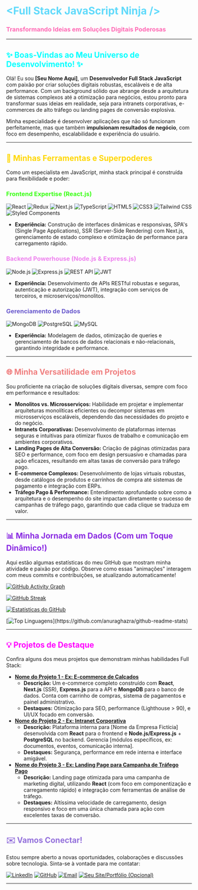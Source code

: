 # <span style="color: #61DAFB;">&lt;Full Stack JavaScript Ninja /&gt;</span>
### <span style="color: #FF69B4;">Transformando Ideias em Soluções Digitais Poderosas</span>

---

## <span style="color: #00FFFF;">✨ Boas-Vindas ao Meu Universo de Desenvolvimento! ✨</span>

Olá! Eu sou **[Seu Nome Aqui]**, um **Desenvolvedor Full Stack JavaScript** com paixão por criar soluções digitais robustas, escaláveis e de alta performance. Com um background sólido que abrange desde a arquitetura de sistemas complexos até a otimização para negócios, estou pronto para transformar suas ideias em realidade, seja para intranets corporativas, e-commerces de alto tráfego ou landing pages de conversão explosiva.

Minha especialidade é desenvolver aplicações que não só funcionam perfeitamente, mas que também **impulsionam resultados de negócio**, com foco em desempenho, escalabilidade e experiência do usuário.

---

## <span style="color: #FFD700;">🚀 Minhas Ferramentas e Superpoderes</span>

Como um especialista em JavaScript, minha stack principal é construída para flexibilidade e poder:

### <span style="color: #39FF14;">Frontend Expertise (React.js)</span>

![React](https://img.shields.io/badge/-React-61DAFB?style=for-the-badge&logo=react&logoColor=white)
![Redux](https://img.shields.io/badge/-Redux-764ABC?style=for-the-badge&logo=redux&logoColor=white)
![Next.js](https://img.shields.io/badge/-Next.js-000000?style=for-the-badge&logo=next.js&logoColor=white)
![TypeScript](https://img.shields.io/badge/-TypeScript-3178C6?style=for-the-badge&logo=typescript&logoColor=white)
![HTML5](https://img.shields.io/badge/-HTML5-E34F26?style=for-the-badge&logo=html5&logoColor=white)
![CSS3](https://img.shields.io/badge/-CSS3-1572B6?style=for-the-badge&logo=css3&logoColor=white)
![Tailwind CSS](https://img.shields.io/badge/-Tailwind_CSS-38B2AC?style=for-the-badge&logo=tailwind-css&logoColor=white)
![Styled Components](https://img.shields.io/badge/-Styled_Components-DB7093?style=for-the-badge&logo=styled-components&logoColor=white)

* **Experiência:** Construção de interfaces dinâmicas e responsivas, SPA's (Single Page Applications), SSR (Server-Side Rendering) com Next.js, gerenciamento de estado complexo e otimização de performance para carregamento rápido.

### <span style="color: #EE82EE;">Backend Powerhouse (Node.js & Express.js)</span>

![Node.js](https://img.shields.io/badge/-Node.js-339933?style=for-the-badge&logo=node.js&logoColor=white)
![Express.js](https://img.shields.io/badge/-Express.js-000000?style=for-the-badge&logo=express&logoColor=white)
![REST API](https://img.shields.io/badge/-REST_API-00599C?style=for-the-badge&logo=rest&logoColor=white)
![JWT](https://img.shields.io/badge/-JWT-000000?style=for-the-badge&logo=json-web-tokens&logoColor=white)

* **Experiência:** Desenvolvimento de APIs RESTful robustas e seguras, autenticação e autorização (JWT), integração com serviços de terceiros, e microserviços/monolitos.

### <span style="color: #6A5ACD;">Gerenciamento de Dados</span>

![MongoDB](https://img.shields.io/badge/-MongoDB-47A248?style=for-the-badge&logo=mongodb&logoColor=white)
![PostgreSQL](https://img.shields.io/badge/-PostgreSQL-316192?style=for-the-badge&logo=postgresql&logoColor=white)
![MySQL](https://img.shields.io/badge/-MySQL-4479A1?style=for-the-badge&logo=mysql&logoColor=white)

* **Experiência:** Modelagem de dados, otimização de queries e gerenciamento de bancos de dados relacionais e não-relacionais, garantindo integridade e performance.

---

## <span style="color: #F08080;">🌐 Minha Versatilidade em Projetos</span>

Sou proficiente na criação de soluções digitais diversas, sempre com foco em performance e resultados:

* **Monolitos vs. Microsserviços:** Habilidade em projetar e implementar arquiteturas monolíticas eficientes ou decompor sistemas em microsserviços escaláveis, dependendo das necessidades do projeto e do negócio.
* **Intranets Corporativas:** Desenvolvimento de plataformas internas seguras e intuitivas para otimizar fluxos de trabalho e comunicação em ambientes corporativos.
* **Landing Pages de Alta Conversão:** Criação de páginas otimizadas para SEO e performance, com foco em design persuasivo e chamadas para ação eficazes, resultando em altas taxas de conversão para tráfego pago.
* **E-commerce Complexos:** Desenvolvimento de lojas virtuais robustas, desde catálogos de produtos e carrinhos de compra até sistemas de pagamento e integração com ERPs.
* **Tráfego Pago & Performance:** Entendimento aprofundado sobre como a arquitetura e o desempenho do site impactam diretamente o sucesso de campanhas de tráfego pago, garantindo que cada clique se traduza em valor.

---

## <span style="color: #8A2BE2;">📊 Minha Jornada em Dados (Com um Toque Dinâmico!)</span>

Aqui estão algumas estatísticas do meu GitHub que mostram minha atividade e paixão por código. Observe como essas "animações" interagem com meus commits e contribuições, se atualizando automaticamente!

[![GitHub Activity Graph](https://github-readme-activity-graph.vercel.app/graph?username=ThatsTom&theme=react&hide_border=true)](https://github.com/ashishdotme/github-readme-activity-graph)

[![GitHub Streak](https://github-profile-streak-stats.herokuapp.com/?user=ThatsTom&theme=radical&hide_border=true)](https://git.io/streak-stats)

[![Estatísticas do GitHub](https://github-readme-stats.vercel.app/api?username=ThatsTom&show_icons=true&theme=dark&hide_border=true&card_width=490&custom_title=Minhas%20Estatísticas%20GitHub)](https://github.com/anuraghazra/github-readme-stats)

[![Top Linguagens](https://github-readme-stats.vercel.app/api/top-langs/?username=ThatsTom&layout=compact&theme=synthwave&hide_border=true&card_width=490&custom_title=Top%20Linguagens%20(%20JavaScript%20&%20Mais!))](https://github.com/anuraghazra/github-readme-stats)

---

## <span style="color: #FF00FF;">💡 Projetos de Destaque</span>

Confira alguns dos meus projetos que demonstram minhas habilidades Full Stack:

* **[Nome do Projeto 1 - Ex: E-commerce de Calçados](Link_para_o_Projeto_1)**
    * **Descrição:** Um e-commerce completo construído com **React**, **Next.js** (SSR), **Express.js** para a API e **MongoDB** para o banco de dados. Conta com carrinho de compras, sistema de pagamentos e painel administrativo.
    * **Destaques:** Otimização para SEO, performance (Lighthouse > 90), e UI/UX focado em conversão.
* **[Nome do Projeto 2 - Ex: Intranet Corporativa](Link_para_o_Projeto_2)**
    * **Descrição:** Plataforma interna para [Nome da Empresa Fictícia] desenvolvida com **React** para o frontend e **Node.js/Express.js** + **PostgreSQL** no backend. Gerencia [módulos específicos, ex: documentos, eventos, comunicação interna].
    * **Destaques:** Segurança, performance em rede interna e interface amigável.
* **[Nome do Projeto 3 - Ex: Landing Page para Campanha de Tráfego Pago](Link_para_o_Projeto_3)**
    * **Descrição:** Landing page otimizada para uma campanha de marketing digital, utilizando **React** (com foco em componentização e carregamento rápido) e integração com ferramentas de análise de tráfego.
    * **Destaques:** Altíssima velocidade de carregamento, design responsivo e foco em uma única chamada para ação com excelentes taxas de conversão.

---

## <span style="color: #9370DB;">✉️ Vamos Conectar!</span>

Estou sempre aberto a novas oportunidades, colaborações e discussões sobre tecnologia. Sinta-se à vontade para me contatar:

[![LinkedIn](https://img.shields.io/badge/LinkedIn-0A66C2?style=for-the-badge&logo=linkedin&logoColor=white)](https://www.linkedin.com/in/SEU_LINKEDIN/)
[![GitHub](https://img.shields.io/badge/GitHub-100000?style=for-the-badge&logo=github&logoColor=white)](https://github.com/ThatsTom)
[![Email](https://img.shields.io/badge/Email-D14836?style=for-the-badge&logo=gmail&logoColor=white)](mailto:thomas_holanda@yahoo.com.br)
[![Seu Site/Portfólio (Opcional)](https://img.shields.io/badge/Portfólio-306998?style=for-the-badge&logo=internet-explorer&logoColor=white)](https://www.SEU_SITE.com)

---
